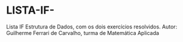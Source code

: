 # LISTA-IF-
Lista IF Estrutura de Dados, com os dois exercícios resolvidos.
Autor: Guilherme Ferrari de Carvalho, turma de Matemática Aplicada 

